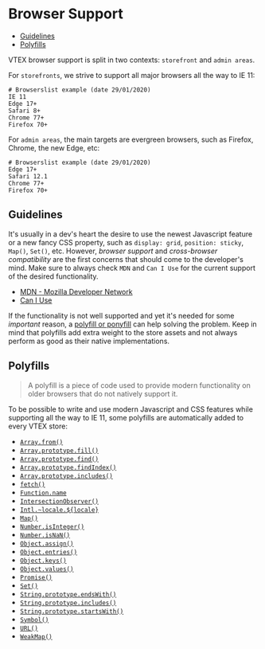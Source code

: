 # Browser Support

<!-- @import "[TOC]" {cmd="toc" depthFrom=2 depthTo=6 orderedList=false} -->

<!-- code_chunk_output -->

- [Guidelines](#guidelines)
- [Polyfills](#polyfills)

<!-- /code_chunk_output -->

VTEX browser support is split in two contexts: `storefront` and `admin areas`.

For `storefronts`, we strive to support all major browsers all the way to IE 11:

```text
# Browserslist example (date 29/01/2020)
IE 11
Edge 17+
Safari 8+
Chrome 77+
Firefox 70+
```

For `admin areas`, the main targets are evergreen browsers, such as Firefox, Chrome, the new Edge, etc:

```text
# Browserslist example (date 29/01/2020)
Edge 17+
Safari 12.1
Chrome 77+
Firefox 70+
```

## Guidelines

It's usually in a dev's heart the desire to use the newest Javascript feature or a new fancy CSS property, such as `display: grid`, `position: sticky`, `Map()`, `Set()`, etc. However, _browser support_ and _cross-browser compatibility_ are the first concerns that should come to the developer's mind. Make sure to always check `MDN` and `Can I Use` for the current support of the desired functionality.

- [MDN - Mozilla Developer Network](https://developer.mozilla.org/)
- [Can I Use](https://caniuse.com/)

If the functionality is not well supported and yet it's needed for some _important_ reason, a [polyfill or ponyfill](https://ponyfoo.com/articles/polyfills-or-ponyfills) can help solving the problem. Keep in mind that polyfills add extra weight to the store assets and not always perform as good as their native implementations.

## Polyfills

> A polyfill is a piece of code used to provide modern functionality on older browsers that do not natively support it.

To be possible to write and use modern Javascript and CSS features while supporting all the way to IE 11, some polyfills are automatically added to every VTEX store:

- [`Array.from()`](https://developer.mozilla.org/en-US/docs/Web/JavaScript/Reference/Global_Objects/Array/from)
- [`Array.prototype.fill()`](https://developer.mozilla.org/en-US/docs/Web/JavaScript/Reference/Global_Objects/Array/fill)
- [`Array.prototype.find()`](https://developer.mozilla.org/en-US/docs/Web/JavaScript/Reference/Global_Objects/Array/find)
- [`Array.prototype.findIndex()`](https://developer.mozilla.org/en-US/docs/Web/JavaScript/Reference/Global_Objects/Array/findIndex)
- [`Array.prototype.includes()`](https://developer.mozilla.org/en-US/docs/Web/JavaScript/Reference/Global_Objects/Array/includes)
- [`fetch()`](https://developer.mozilla.org/en-US/docs/Web/API/Fetch_API)
- [`Function.name`](https://developer.mozilla.org/en-US/docs/Web/JavaScript/Reference/Global_Objects/Function/name)
- [`IntersectionObserver()`](https://developer.mozilla.org/en-US/docs/Web/API/IntersectionObserver)
- [`Intl.~locale.${locale}`](https://developer.mozilla.org/en-US/docs/Web/JavaScript/Reference/Global_Objects/Locale)
- [`Map()`](https://developer.mozilla.org/en-US/docs/Web/JavaScript/Reference/Global_Objects/Map)
- [`Number.isInteger()`](https://developer.mozilla.org/en-US/docs/Web/JavaScript/Reference/Global_Objects/Number/isInteger)
- [`Number.isNaN()`](https://developer.mozilla.org/en-US/docs/Web/JavaScript/Reference/Global_Objects/Number/isNaN)
- [`Object.assign()`](https://developer.mozilla.org/en-US/docs/Web/JavaScript/Reference/Global_Objects/Object/assign)
- [`Object.entries()`](https://developer.mozilla.org/en-US/docs/Web/JavaScript/Reference/Global_Objects/Object/entries)
- [`Object.keys()`](https://developer.mozilla.org/en-US/docs/Web/JavaScript/Reference/Global_Objects/Object/keys)
- [`Object.values()`](https://developer.mozilla.org/en-US/docs/Web/JavaScript/Reference/Global_Objects/Object/values)
- [`Promise()`](https://developer.mozilla.org/en-US/docs/Web/JavaScript/Reference/Global_Objects/Promise)
- [`Set()`](https://developer.mozilla.org/en-US/docs/Web/JavaScript/Reference/Global_Objects/Set)
- [`String.prototype.endsWith()`](https://developer.mozilla.org/en-US/docs/Web/JavaScript/Reference/Global_Objects/String/endsWith)
- [`String.prototype.includes()`](https://developer.mozilla.org/en-US/docs/Web/JavaScript/Reference/Global_Objects/String/includes)
- [`String.prototype.startsWith()`](https://developer.mozilla.org/en-US/docs/Web/JavaScript/Reference/Global_Objects/String/startsWith)
- [`Symbol()`](https://developer.mozilla.org/en-US/docs/Glossary/Symbol)
- [`URL()`](https://developer.mozilla.org/en-US/docs/Web/API/URL/URL)
- [`WeakMap()`](https://developer.mozilla.org/en-US/docs/Web/JavaScript/Reference/Global_Objects/WeakMap)
